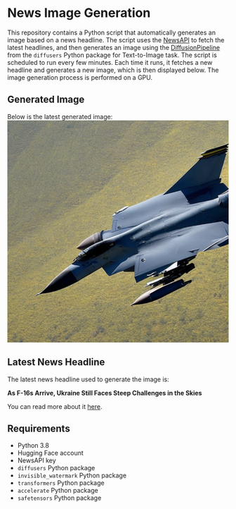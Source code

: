 # News Image Generation
This repository contains a Python script that automatically generates an image based on a news headline. The script uses the [NewsAPI](https://newsapi.org/) to fetch the latest headlines, and then generates an image using the [DiffusionPipeline](https://github.com/huggingface/diffusers) from the `diffusers` Python package for Text-to-Image task.
The script is scheduled to run every few minutes. Each time it runs, it fetches a new headline and generates a new image, which is then displayed below. The image generation process is performed on a GPU.

## Generated Image
Below is the latest generated image:
![Generated Image](image.png)

## Latest News Headline
The latest news headline used to generate the image is:

**As F-16s Arrive, Ukraine Still Faces Steep Challenges in the Skies**

You can read more about it [here](https://news.google.com/rss/articles/CBMiSWh0dHBzOi8vd3d3Lm55dGltZXMuY29tLzIwMjQvMDcvMjgvd29ybGQvZXVyb3BlL3VrcmFpbmUtcnVzc2lhLWYtMTZzLmh0bWzSAQA?oc=5).

## Requirements
- Python 3.8
- Hugging Face account
- NewsAPI key
- `diffusers` Python package
- `invisible_watermark` Python package
- `transformers` Python package
- `accelerate` Python package
- `safetensors` Python package

